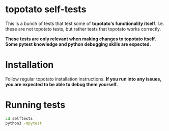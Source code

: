 topotato self-tests
===================


This is a bunch of tests that test some of **topotato's functionality itself**.
I.e. these are not topotato tests, but rather tests that topotato works
correctly.

**These tests are only relevant when making changes to topotato itself.  Some
pytest knowledge and python debugging skills are expected.**


Installation
============

Follow regular topotato installation instructions.  **If you run into any
issues, you are expected to be able to debug them yourself.**

Running tests
=============

```sh
cd selftests
python3 -mpytest
```

